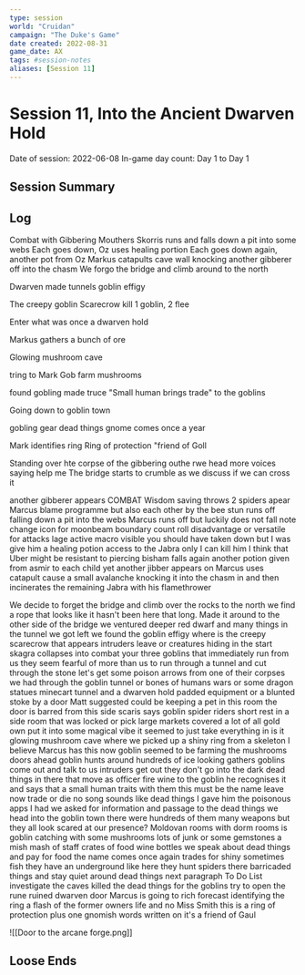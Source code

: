 ```yaml
---
type: session
world: "Cruidan"
campaign: "The Duke's Game"
date created: 2022-08-31
game_date: AX
tags: #session-notes
aliases: [Session 11]
---
```

# Session 11, Into the Ancient Dwarven Hold
Date of session: 2022-06-08
In-game day count: Day 1 to Day 1  

## Session Summary

## Log
Combat with Gibbering Mouthers
Skorris runs and falls down a pit into some webs
Each goes down, Oz uses healing portion
Each goes down again, another pot from Oz
Markus catapults cave wall knocking another gibberer off into the chasm
We forgo the bridge and climb around to the north

Dwarven made tunnels
goblin effigy

The creepy goblin Scarecrow
kill 1 goblin, 2 flee

Enter what was once a dwarven hold

Markus gathers a bunch of ore

Glowing mushroom cave

tring to Mark
Gob farm mushrooms

found gobling made truce
"Small human brings trade" to the goblins

Going down to goblin town

gobling gear dead things
gnome comes once a year

Mark identifies ring Ring of protection
"friend of Goll

Standing over hte corpse of the gibbering outhe rwe head more voices saying help me The bridge starts to crumble as we discuss if we can cross it

another gibberer appears
COMBAT
Wisdom saving throws
2 spiders apear
Marcus blame programme but also each other by the bee stun runs off falling down a pit into the webs Marcus runs off but luckily does not fall note change icon for moonbeam boundary count roll disadvantage or versatile for attacks lage active macro visible you should have taken down but I was give him a healing potion access to the Jabra only I can kill him I think that Uber might be resistant to piercing bisham falls again another potion given from asmir to each child yet another jibber appears on Marcus uses catapult cause a small avalanche knocking it into the chasm in and then incinerates the remaining Jabra with his flamethrower

We decide to forget the bridge and climb over the rocks to the north we find a rope that looks like it hasn't been here that long. Made it around to the other side of the bridge we ventured deeper red dwarf and many things in the tunnel we got left we found the goblin effigy where is the creepy scarecrow that appears intruders leave or creatures hiding in the start skagra collapses into combat your three goblins that immediately run from us they seem fearful of more than us to run through a tunnel and cut through the stone let's get some poison arrows from one of their corpses we had through the goblin tunnel or bones of humans wars or some dragon statues minecart tunnel and a dwarven hold padded equipment or a blunted stoke by a door Matt suggested could be keeping a pet in this room the door is barred from this side scaris says goblin spider riders short rest in a side room that was locked or pick large markets covered a lot of all gold own put it into some magical vibe it seemed to just take everything in is it glowing mushroom cave where we picked up a shiny ring from a skeleton I believe Marcus has this now goblin seemed to be farming the mushrooms doors ahead goblin hunts around hundreds of ice looking gathers goblins come out and talk to us intruders get out they don't go into the dark dead things in there that move as officer fire wine to the goblin he recognises it and says that a small human traits with them this must be the name leave now trade or die no song sounds like dead things I gave him the poisonous apps I had we asked for information and passage to the dead things we head into the goblin town there were hundreds of them many weapons but they all look scared at our presence? Moldovan rooms with dorm rooms is goblin catching with some mushrooms lots of junk or some gemstones a mish mash of staff crates of food wine bottles we speak about dead things and pay for food the name comes once again trades for shiny sometimes fish they have an underground like here they hunt spiders there barricaded things and stay quiet around dead things next paragraph To Do List investigate the caves killed the dead things for the goblins try to open the rune ruined dwarven door Marcus is going to rich forecast identifying the ring a flash of the former owners life and no Miss Smith this is a ring of protection plus one gnomish words written on it's a friend of Gaul

![[Door to the arcane forge.png]]

## Loose Ends

